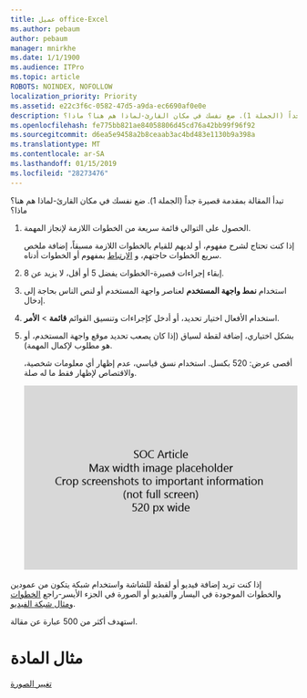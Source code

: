 ```yaml
---
title: عميل office-Excel
ms.author: pebaum
author: pebaum
manager: mnirkhe
ms.date: 1/1/1900
ms.audience: ITPro
ms.topic: article
ROBOTS: NOINDEX, NOFOLLOW
localization_priority: Priority
ms.assetid: e22c3f6c-0582-47d5-a9da-ec6690af0e0e
description: تبدأ المقالة بمقدمة قصيرة جداً (الجملة 1). ضع نفسك في مكان القارئ-لماذا هم هنا؟ ماذا؟
ms.openlocfilehash: fe775bb821ae84058806d45cd76a42bb99f96f92
ms.sourcegitcommit: d6ea5e9458a2b8ceaab3ac4bd483e1130b9a398a
ms.translationtype: MT
ms.contentlocale: ar-SA
ms.lasthandoff: 01/15/2019
ms.locfileid: "28273476"
---
```

تبدأ المقالة بمقدمة قصيرة جداً (الجملة 1). ضع نفسك في مكان القارئ-لماذا هم هنا؟ ماذا؟ 
  
1. الحصول على التوالي قائمة سريعة من الخطوات اللازمة لإنجاز المهمة.
    
    إذا كنت تحتاج لشرح مفهوم، أو لديهم للقيام بالخطوات اللازمة مسبقاً، إضافة ملخص سريع الخطوات حاجتهم، و [الارتباط](https://support.office.com/article/f37e7984-cf03-4fde-92d3-82970d7e241b.aspx) بمفهوم أو الخطوات أدناه. 
    
2. إبقاء إجراءات قصيرة-الخطوات يفضل 5 أو أقل، لا يزيد عن 8.
    
3. استخدام **نمط واجهة المستخدم** لعناصر واجهة المستخدم أو لنص الناس بحاجة إلى إدخال. 
    
4. استخدام الأفعال اختيار تحديد، أو أدخل كإجراءات وتنسيق القوائم **قائمة** \> **الأمر**.
    
5. بشكل اختياري، إضافة لقطة لسياق (إذا كان يصعب تحديد موقع واجهة المستخدم، أو هو مطلوب لإكمال المهمة).
    
    أقصى عرض: 520 بكسل. استخدام نسق قياسي، عدم إظهار أي معلومات شخصية، والاقتصاص لإظهار فقط ما له صلة. 
    
    ![-الحد الأقصى للعرض لشركة نفط الجنوب المقالة الفنية 520 بكسل](media/7d43d3be-8658-4a5b-aa15-ed62a47a2b24.png)
  
إذا كنت تريد إضافة فيديو أو لقطة للشاشة واستخدام شبكة يتكون من عمودين والخطوات الموجودة في اليسار والفيديو أو الصورة في الجزء الأيسر-راجع [الخطوات ومثال شبكة الفيديو](https://support.office.com/article/14ce8e82-efa0-47f5-bb84-94f078db3dae.aspx). 
  
استهدف أكثر من 500 عبارة عن مقالة.
  
# <a name="example-article"></a>مثال المادة

[تغيير الصورة](https://support.office.com/article/555376e0-1fca-49ba-8434-307a0525c767.aspx)
  

